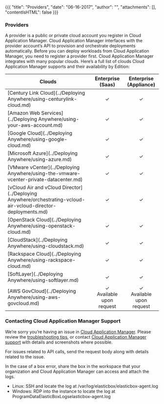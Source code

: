 {{{
"title": "Providers",
"date": "06-16-2017",
"author": "",
"attachments": [],
"contentIsHTML": false
}}}

### Providers

A provider is a public or private cloud account you register in Cloud Application Manager. Cloud Application Manager interfaces with the provider account’s API to provision and orchestrate deployments automatically. Before you can deploy workloads from Cloud Application Manager, you need to register a provider first. Cloud Application Manager integrates with many popular clouds. Here’s a full list of clouds Cloud Application Manager supports and their availability by Edition:

| Clouds | Enterprise <br> (Saas) | Enterprise <br> (Appliance) |
|-----|:-----:|:-----:|
| [Century Link Cloud](../Deploying Anywhere/using-centurylink-cloud.md) | ✓ | ✓ |
| [Amazon Web Services](../Deploying Anywhere/using-your-aws-account.md) | ✓ | ✓ |
| [Google Cloud](../Deploying Anywhere/using-google-cloud.md) | ✓ | ✓ |
| [Microsoft Azure](../Deploying Anywhere/using-azure.md) | ✓ | ✓ |
| [VMware vCenter](../Deploying Anywhere/using-the-vmware-vcenter-private-datacenter.md) | ✓ | ✓ |
| [vCloud Air and vCloud Director](../Deploying Anywhere/orchestrating-vcloud-air-vcloud-director-deployments.md) | ✓ | ✓ |
| [OpenStack Cloud](../Deploying Anywhere/using-openstack-cloud.md) | ✓ | ✓ |
| [CloudStack](../Deploying Anywhere/using-cloudstack.md) | ✓ | ✓ |
| [Rackspace Cloud](../Deploying Anywhere/using-rackspace-cloud.md) | ✓ | ✓ |
| [SoftLayer](../Deploying Anywhere/using-softlayer.md) | ✓ | ✓ |
| [AWS GovCloud](../Deploying Anywhere/using-aws-govcloud.md) | ✓ <br> Available upon request | ✓ <br> Available upon request |

### Contacting Cloud Application Manager Support

We’re sorry you’re having an issue in [Cloud Application Manager](https://www.ctl.io/cloud-application-manager/). Please review the [troubleshooting tips](../Troubleshooting/troubleshooting-tips.md), or contact [Cloud Application Manager support](mailto:cloudsupport@centurylink.com) with details and screenshots where possible.

For issues related to API calls, send the request body along with details related to the issue.

In the case of a box error, share the box in the workspace that your organization and Cloud Application Manager can access and attach the logs.
* Linux: SSH and locate the log at /var/log/elasticbox/elasticbox-agent.log
* Windows: RDP into the instance to locate the log at ProgramDataElasticBoxLogselasticbox-agent.log
